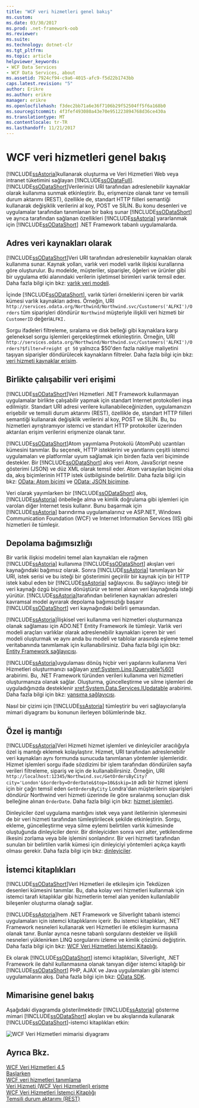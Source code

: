 ```yaml
---
title: "WCF veri hizmetleri genel bakış"
ms.custom: 
ms.date: 03/30/2017
ms.prod: .net-framework-oob
ms.reviewer: 
ms.suite: 
ms.technology: dotnet-clr
ms.tgt_pltfrm: 
ms.topic: article
helpviewer_keywords:
- WCF Data Services
- WCF Data Services, about
ms.assetid: 7924cf94-c9a6-4015-afc9-f5d22b1743bb
caps.latest.revision: "5"
author: Erikre
ms.author: erikre
manager: erikre
ms.openlocfilehash: f3dec2bb71a6e36f7106b29f52504ff5f6a168b0
ms.sourcegitcommit: 4f3fef493080a43e70e951223894768d36ce430a
ms.translationtype: MT
ms.contentlocale: tr-TR
ms.lasthandoff: 11/21/2017
---
```

# <a name="wcf-data-services-overview"></a>WCF veri hizmetleri genel bakış
[!INCLUDE[ssAstoria](../../../../includes/ssastoria-md.md)]kullanarak oluşturma ve Veri Hizmetleri Web veya intranet tüketimini sağlayan [!INCLUDE[ssODataFull](../../../../includes/ssodatafull-md.md)]. [!INCLUDE[ssODataShort](../../../../includes/ssodatashort-md.md)]Verilerinizi URI tarafından adreslenebilir kaynaklar olarak kullanıma sunmak etkinleştirir. Bu, erişmenize olanak tanır ve temsili durum aktarımı (REST), özellikle de, standart HTTP fiilleri semantiği kullanarak değişiklik verilerini al koy, POST ve SİLİN. Bu konu desenleri ve uygulamalar tarafından tanımlanan bir bakış sunar [!INCLUDE[ssODataShort](../../../../includes/ssodatashort-md.md)] ve ayrıca tarafından sağlanan özellikleri [!INCLUDE[ssAstoria](../../../../includes/ssastoria-md.md)] yararlanmak için [!INCLUDE[ssODataShort](../../../../includes/ssodatashort-md.md)] .NET Framework tabanlı uygulamalarda.  
  
## <a name="address-data-as-resources"></a>Adres veri kaynakları olarak  
 [!INCLUDE[ssODataShort](../../../../includes/ssodatashort-md.md)]Veri URI tarafından adreslenebilir kaynakları olarak kullanıma sunar. Kaynak yolları, varlık veri modeli varlık ilişkisi kurallarına göre oluşturulur. Bu modelde, müşteriler, siparişler, öğeleri ve ürünler gibi bir uygulama etki alanındaki verilerin işletimsel birimleri varlık temsil eder. Daha fazla bilgi için bkz: [varlık veri modeli](../../../../docs/framework/data/adonet/entity-data-model.md).  
  
 İçinde [!INCLUDE[ssODataShort](../../../../includes/ssodatashort-md.md)], varlık türleri örneklerini içeren bir varlık kümesi varlık kaynakları adres. Örneğin, URI `http://services.odata.org/Northwind/Northwind.svc/Customers('ALFKI')/Orders` tüm siparişleri döndürür `Northwind` müşteriyle ilişkili veri hizmeti bir `CustomerID` değeri`ALFKI.`  
  
 Sorgu ifadeleri filtreleme, sıralama ve disk belleği gibi kaynaklara karşı geleneksel sorgu işlemleri gerçekleştirmek etkinleştirin. Örneğin, URI `http://services.odata.org/Northwind/Northwind.svc/Customers('ALFKI')/Orders?$filter=Freight gt 50` yalnızca $50'den fazla nakliye maliyetini taşıyan siparişler döndürülecek kaynakların filtreler. Daha fazla bilgi için bkz: [veri hizmeti kaynaklar erişim](../../../../docs/framework/data/wcf/accessing-data-service-resources-wcf-data-services.md).  
  
## <a name="interoperable-data-access"></a>Birlikte çalışabilir veri erişimi  
 [!INCLUDE[ssODataShort](../../../../includes/ssodatashort-md.md)]Veri Hizmetleri .NET Framework kullanmayan uygulamalar birlikte çalışabilir yapmak için standart Internet protokolleri inşa edilmiştir. Standart URI adresi verilere kullanabileceğinizden, uygulamanızın erişebilir ve temsili durum aktarımı (REST), özellikle de, standart HTTP fiilleri semantiği kullanarak değişiklik verilerini al koy, POST ve SİLİN. Bu, bu hizmetleri ayrıştıramıyor istemci ve standart HTTP protokoller üzerinden aktarılan erişim verilerini erişmenize olanak tanır.  
  
 [!INCLUDE[ssODataShort](../../../../includes/ssodatashort-md.md)]Atom yayımlama Protokolü (AtomPub) uzantıları kümesini tanımlar. Bu seçenek, HTTP isteklerini ve yanıtlarını çeşitli istemci uygulamaları ve platformlar uyum sağlamak için birden fazla veri biçiminde destekler. Bir [!INCLUDE[ssODataShort](../../../../includes/ssodatashort-md.md)] akış veri Atom, JavaScript nesne gösterimi (JSON) ve düz XML olarak temsil eder. Atom varsayılan biçimi olsa da, akış biçimlerinin HTTP istek üstbilgisinde belirtilir. Daha fazla bilgi için bkz: [OData: Atom biçimi](http://go.microsoft.com/fwlink/?LinkID=185794) ve [OData: JSON biçimine](http://go.microsoft.com/fwlink/?LinkID=185795).  
  
 Veri olarak yayımlarken bir [!INCLUDE[ssODataShort](../../../../includes/ssodatashort-md.md)] akış, [!INCLUDE[ssAstoria](../../../../includes/ssastoria-md.md)] önbelleğe alma ve kimlik doğrulama gibi işlemleri için varolan diğer Internet tesis kullanır. Bunu başarmak için [!INCLUDE[ssAstoria](../../../../includes/ssastoria-md.md)] barındırma uygulamalarınız ve ASP.NET, Windows Communication Foundation (WCF) ve Internet Information Services (IIS) gibi hizmetleri ile tümleşir.  
  
## <a name="storage-independence"></a>Depolama bağımsızlığı  
 Bir varlık ilişkisi modelini temel alan kaynakları ele rağmen [!INCLUDE[ssAstoria](../../../../includes/ssastoria-md.md)] kullanıma [!INCLUDE[ssODataShort](../../../../includes/ssodatashort-md.md)] akışları veri kaynağındaki bağımsız olarak. Sonra [!INCLUDE[ssAstoria](../../../../includes/ssastoria-md.md)] tanımlayan bir URI, istek serisi ve bu isteği bir gösterimini geçirilir bir kaynak için bir HTTP istek kabul eden bir [!INCLUDE[ssAstoria](../../../../includes/ssastoria-md.md)] sağlayıcısı. Bu sağlayıcı isteği bir veri kaynağı özgü biçimine dönüştürür ve temel alınan veri kaynağında isteği yürütür. [!INCLUDE[ssAstoria](../../../../includes/ssastoria-md.md)]tarafından belirlenen kaynakları adresleri kavramsal model ayırarak depolama bağımsızlığı başarır [!INCLUDE[ssODataShort](../../../../includes/ssodatashort-md.md)] veri kaynağındaki belirli şemasından.  
  
 [!INCLUDE[ssAstoria](../../../../includes/ssastoria-md.md)]İlişkisel veri kullanıma veri hizmetleri oluşturmanıza olanak sağlaması için ADO.NET Entity Framework ile tümleşir. Varlık veri modeli araçları varlıklar olarak adreslenebilir kaynakları içeren bir veri modeli oluşturmak ve aynı anda bu modeli ve tablolar arasında eşleme temel veritabanında tanımlamak için kullanabilirsiniz. Daha fazla bilgi için bkz: [Entity Framework sağlayıcısı](../../../../docs/framework/data/wcf/entity-framework-provider-wcf-data-services.md).  
  
 [!INCLUDE[ssAstoria](../../../../includes/ssastoria-md.md)]uygulaması dönüş hiçbir veri yapılarını kullanıma Veri Hizmetleri oluşturmanızı sağlayan <xref:System.Linq.IQueryable%601> arabirimi. Bu, .NET Framework türünden verileri kullanıma veri hizmetleri oluşturmanıza olanak sağlar. Oluşturma, güncelleştirme ve silme işlemleri de uyguladığınızda desteklenir <xref:System.Data.Services.IUpdatable> arabirimi. Daha fazla bilgi için bkz: [yansıma sağlayıcısı](../../../../docs/framework/data/wcf/reflection-provider-wcf-data-services.md).  
  
 Nasıl bir çizimi için [!INCLUDE[ssAstoria](../../../../includes/ssastoria-md.md)] tümleştirir bu veri sağlayıcılarıyla mimari diyagramı bu konunun ilerleyen bölümlerinde bkz.  
  
## <a name="custom-business-logic"></a>Özel iş mantığı  
 [!INCLUDE[ssAstoria](../../../../includes/ssastoria-md.md)]Veri Hizmeti hizmet işlemleri ve dinleyiciler aracılığıyla özel iş mantığı eklemek kolaylaştırır. Hizmet, URI tarafından adreslenebilir veri kaynakları aynı formunda sunucuda tanımlanan yöntemler işlemleridir. Hizmet işlemleri sorgu ifade sözdizimi bir işlem tarafından döndürülen sayfa verileri filtreleme, sipariş ve için de kullanabilirsiniz. Örneğin, URI `http://localhost:12345/Northwind.svc/GetOrdersByCity?city='London'&$orderby=OrderDate&$top=10&$skip=10` adlı bir hizmet işlemi için bir çağrı temsil eden `GetOrdersByCity` Londra'dan müşterilerin siparişleri döndürür Northwind veri hizmeti üzerinde ile göre sıralanmış sonuçları disk belleğine alınan `OrderDate`. Daha fazla bilgi için bkz: [hizmet işlemleri](../../../../docs/framework/data/wcf/service-operations-wcf-data-services.md).  
  
 Dinleyiciler özel uygulama mantığını istek veya yanıt iletilerinin işlenmesini de bir veri hizmeti tarafından tümleştirilecek şekilde etkinleştirin. Sorgu, ekleme, güncelleştirme veya silme eylemi belirtilen varlık kümesinde oluştuğunda dinleyiciler denir. Bir dinleyiciden sonra veri alter, yetkilendirme ilkesini zorlama veya bile işlemini sonlandırır. Bir veri hizmeti tarafından sunulan bir belirtilen varlık kümesi için dinleyiciyi yöntemleri açıkça kayıtlı olması gerekir. Daha fazla bilgi için bkz: [dinleyiciler](../../../../docs/framework/data/wcf/interceptors-wcf-data-services.md).  
  
## <a name="client-libraries"></a>İstemci kitaplıkları  
 [!INCLUDE[ssODataShort](../../../../includes/ssodatashort-md.md)]Veri Hizmetleri ile etkileşim için Tekdüzen desenleri kümesini tanımlar. Bu, daha kolay veri hizmetleri kullanmak için istemci tarafı kitaplıklar gibi hizmetlerin temel alan yeniden kullanılabilir bileşenler oluşturma olanağı sağlar.  
  
 [!INCLUDE[ssAstoria](../../../../includes/ssastoria-md.md)]hem .NET Framework ve Silverlight tabanlı istemci uygulamaları için istemci kitaplıklarını içerir. Bu istemci kitaplıkları, .NET Framework nesneleri kullanarak veri Hizmetleri ile etkileşim kurmasına olanak tanır. Bunlar ayrıca nesne tabanlı sorgularını destekler ve ilişkili nesneleri yüklenirken LINQ sorgularını izleme ve kimlik çözümü değiştirin. Daha fazla bilgi için bkz: [WCF Veri Hizmetleri İstemci Kitaplığı](../../../../docs/framework/data/wcf/wcf-data-services-client-library.md).  
  
 Ek olarak [!INCLUDE[ssODataShort](../../../../includes/ssodatashort-md.md)] istemci kitaplıkları, Silverlight, .NET Framework ile dahil kullanmasına olanak tanıyan diğer istemci kitaplığı bir [!INCLUDE[ssODataShort](../../../../includes/ssodatashort-md.md)] PHP, AJAX ve Java uygulamaları gibi istemci uygulamalarını akış. Daha fazla bilgi için bkz: [OData SDK](http://go.microsoft.com/fwlink/?LinkID=185796).  
  
## <a name="architecture-overview"></a>Mimarisine genel bakış  
 Aşağıdaki diyagramda gösterilmektedir [!INCLUDE[ssAstoria](../../../../includes/ssastoria-md.md)] gösterme mimari [!INCLUDE[ssODataShort](../../../../includes/ssodatashort-md.md)] akışları ve bu akışlarında kullanarak [!INCLUDE[ssODataShort](../../../../includes/ssodatashort-md.md)]-istemci kitaplıkları etkin:  
  
 ![WCF Veri Hizmetleri mimarisi diyagramı](../../../../docs/framework/data/wcf/media/astoriaservicearch.gif "AstoriaServiceArch")  
  
## <a name="see-also"></a>Ayrıca Bkz.  
 [WCF Veri Hizmetleri 4.5](../../../../docs/framework/data/wcf/index.md)  
 [Başlarken](../../../../docs/framework/data/wcf/getting-started-with-wcf-data-services.md)  
 [WCF veri hizmetleri tanımlama](../../../../docs/framework/data/wcf/defining-wcf-data-services.md)  
 [Veri Hizmeti (WCF Veri Hizmetleri) erişme](http://msdn.microsoft.com/en-us/1e54a2b9-2ec6-4002-b8f8-c1d8df37c350)  
 [WCF Veri Hizmetleri İstemci Kitaplığı](../../../../docs/framework/data/wcf/wcf-data-services-client-library.md)  
 [Temsili durum aktarımı (REST)](http://go.microsoft.com/fwlink/?LinkId=113919)
